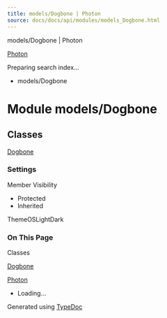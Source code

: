 ```yaml
---
title: models/Dogbone | Photon
source: docs/docs/api/modules/models_Dogbone.html
---
```


models/Dogbone | Photon

[Photon](../index.md)




Preparing search index...

* models/Dogbone

# Module models/Dogbone

## Classes

[Dogbone](../classes/models_Dogbone.Dogbone.md)

### Settings

Member Visibility

* Protected
* Inherited

ThemeOSLightDark

### On This Page

Classes

[Dogbone](#dogbone)

[Photon](../index.md)

* Loading...

Generated using [TypeDoc](https://typedoc.org/)
